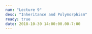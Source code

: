 ```yaml
---
num: "Lecture 9"
desc: "Inheritance and Polymorphism"
ready: true
date: 2018-10-30 14:00:00.00-7:00
---
```


